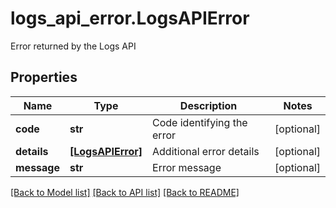 # logs_api_error.LogsAPIError

Error returned by the Logs API
## Properties
Name | Type | Description | Notes
------------ | ------------- | ------------- | -------------
**code** | **str** | Code identifying the error | [optional] 
**details** | [**[LogsAPIError]**](LogsAPIError.md) | Additional error details | [optional] 
**message** | **str** | Error message | [optional] 

[[Back to Model list]](README.md#documentation-for-models) [[Back to API list]](README.md#documentation-for-api-endpoints) [[Back to README]](README.md)



